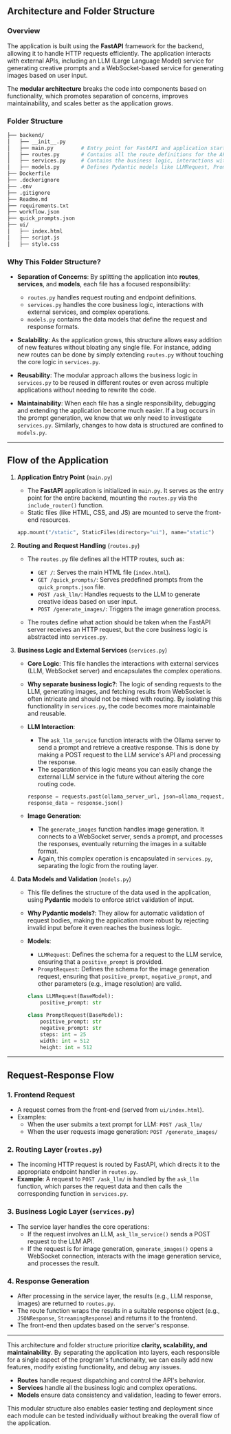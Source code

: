 ## **Architecture and Folder Structure**

### **Overview**

The application is built using the **FastAPI** framework for the backend, allowing it to handle HTTP requests efficiently. The application interacts with external APIs, including an LLM (Large Language Model) service for generating creative prompts and a WebSocket-based service for generating images based on user input.

The **modular architecture** breaks the code into components based on functionality, which promotes separation of concerns, improves maintainability, and scales better as the application grows.

### **Folder Structure**

```bash
├── backend/
│   ├── __init__.py
│   ├── main.py         # Entry point for FastAPI and application startup
│   ├── routes.py       # Contains all the route definitions for the API
│   ├── services.py     # Contains the business logic, interactions with external services like LLMs, image generation, etc.
│   ├── models.py       # Defines Pydantic models like LLMRequest, PromptRequest, etc.
├── Dockerfile
├── .dockerignore
├── .env
├── .gitignore
├── Readme.md
├── requirements.txt
├── workflow.json
├── quick_prompts.json
├── ui/
│   ├── index.html
│   ├── script.js
│   ├── style.css
```

### **Why This Folder Structure?**

- **Separation of Concerns**: By splitting the application into **routes**, **services**, and **models**, each file has a focused responsibility:
  - `routes.py` handles request routing and endpoint definitions.
  - `services.py` handles the core business logic, interactions with external services, and complex operations.
  - `models.py` contains the data models that define the request and response formats.

- **Scalability**: As the application grows, this structure allows easy addition of new features without bloating any single file. For instance, adding new routes can be done by simply extending `routes.py` without touching the core logic in `services.py`.

- **Reusability**: The modular approach allows the business logic in `services.py` to be reused in different routes or even across multiple applications without needing to rewrite the code.

- **Maintainability**: When each file has a single responsibility, debugging and extending the application become much easier. If a bug occurs in the prompt generation, we know that we only need to investigate `services.py`. Similarly, changes to how data is structured are confined to `models.py`.

---

## **Flow of the Application**

1. **Application Entry Point** (`main.py`)
   - The **FastAPI** application is initialized in `main.py`. It serves as the entry point for the entire backend, mounting the `routes.py` via the `include_router()` function.
   - Static files (like HTML, CSS, and JS) are mounted to serve the front-end resources.

   ```python
   app.mount("/static", StaticFiles(directory="ui"), name="static")
   ```

2. **Routing and Request Handling** (`routes.py`)
   - The `routes.py` file defines all the HTTP routes, such as:
     - `GET /`: Serves the main HTML file (`index.html`).
     - `GET /quick_prompts/`: Serves predefined prompts from the `quick_prompts.json` file.
     - `POST /ask_llm/`: Handles requests to the LLM to generate creative ideas based on user input.
     - `POST /generate_images/`: Triggers the image generation process.

   - The routes define what action should be taken when the FastAPI server receives an HTTP request, but the core business logic is abstracted into `services.py`.

3. **Business Logic and External Services** (`services.py`)
   - **Core Logic**: This file handles the interactions with external services (LLM, WebSocket server) and encapsulates the complex operations.

   - **Why separate business logic?**: The logic of sending requests to the LLM, generating images, and fetching results from WebSocket is often intricate and should not be mixed with routing. By isolating this functionality in `services.py`, the code becomes more maintainable and reusable.

   - **LLM Interaction**:
     - The `ask_llm_service` function interacts with the Ollama server to send a prompt and retrieve a creative response. This is done by making a POST request to the LLM service's API and processing the response.
     - The separation of this logic means you can easily change the external LLM service in the future without altering the core routing code.

     ```python
     response = requests.post(ollama_server_url, json=ollama_request, headers={"Content-Type": "application/json"})
     response_data = response.json()
     ```

   - **Image Generation**:
     - The `generate_images` function handles image generation. It connects to a WebSocket server, sends a prompt, and processes the responses, eventually returning the images in a suitable format.
     - Again, this complex operation is encapsulated in `services.py`, separating the logic from the routing layer.

4. **Data Models and Validation** (`models.py`)
   - This file defines the structure of the data used in the application, using **Pydantic** models to enforce strict validation of input.
   - **Why Pydantic models?**: They allow for automatic validation of request bodies, making the application more robust by rejecting invalid input before it even reaches the business logic.

   - **Models**:
     - `LLMRequest`: Defines the schema for a request to the LLM service, ensuring that a `positive_prompt` is provided.
     - `PromptRequest`: Defines the schema for the image generation request, ensuring that `positive_prompt`, `negative_prompt`, and other parameters (e.g., image resolution) are valid.

     ```python
     class LLMRequest(BaseModel):
         positive_prompt: str

     class PromptRequest(BaseModel):
         positive_prompt: str
         negative_prompt: str
         steps: int = 25
         width: int = 512
         height: int = 512
     ```

---

## **Request-Response Flow**

### 1. **Frontend Request**

- A request comes from the front-end (served from `ui/index.html`).
- Examples:
  - When the user submits a text prompt for LLM: `POST /ask_llm/`
  - When the user requests image generation: `POST /generate_images/`

### 2. **Routing Layer** (`routes.py`)

- The incoming HTTP request is routed by FastAPI, which directs it to the appropriate endpoint handler in `routes.py`.
- **Example**: A request to `POST /ask_llm/` is handled by the `ask_llm` function, which parses the request data and then calls the corresponding function in `services.py`.

### 3. **Business Logic Layer** (`services.py`)

- The service layer handles the core operations:
  - If the request involves an LLM, `ask_llm_service()` sends a POST request to the LLM API.
  - If the request is for image generation, `generate_images()` opens a WebSocket connection, interacts with the image generation service, and processes the result.

### 4. **Response Generation**

- After processing in the service layer, the results (e.g., LLM response, images) are returned to `routes.py`.
- The route function wraps the results in a suitable response object (e.g., `JSONResponse`, `StreamingResponse`) and returns it to the frontend.
- The front-end then updates based on the server's response.

---

This architecture and folder structure prioritize **clarity, scalability, and maintainability**. By separating the application into layers, each responsible for a single aspect of the program's functionality, we can easily add new features, modify existing functionality, and debug any issues.

- **Routes** handle request dispatching and control the API's behavior.
- **Services** handle all the business logic and complex operations.
- **Models** ensure data consistency and validation, leading to fewer errors.
  
This modular structure also enables easier testing and deployment since each module can be tested individually without breaking the overall flow of the application.

